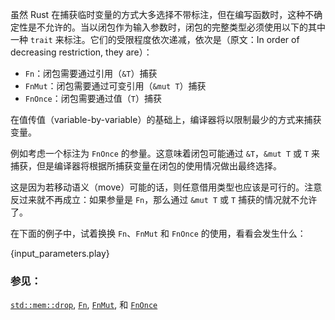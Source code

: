 虽然 Rust 在捕获临时变量的方式大多选择不带标注，但在编写函数时，这种不确定性是不允许的。当以闭包作为输入参数时，闭包的完整类型必须使用以下的其中一种 `trait` 来标注。它们的受限程度依次递减，依次是（原文：In order of decreasing restriction, they are）：

* `Fn`：闭包需要通过引用（`&T`）捕获
* `FnMut`：闭包需要通过可变引用（`&mut T`）捕获
* `FnOnce`：闭包需要通过值（`T`）捕获

在值传值（variable-by-variable）的基础上，编译器将以限制最少的方式来捕获变量。

例如考虑一个标注为 `FnOnce` 的参量。这意味着闭包可能通过 `&T`，`&mut T` 或 `T` 来捕获，但是编译器将根据所捕获变量在闭包的使用情况做出最终选择。

这是因为若移动语义（move）可能的话，则任意借用类型也应该是可行的。注意反过来就不再成立：如果参量是 `Fn`，那么通过 `&mut T` 或 `T` 捕获的情况就不允许了。

在下面的例子中，试着换换 `Fn`、`FnMut` 和 `FnOnce` 的使用，看看会发生什么：

{input_parameters.play}

### 参见：

[`std::mem::drop`][drop], [`Fn`][fn], [`FnMut`][fnmut], 和 [`FnOnce`][fnonce]

[drop]: http://doc.rust-lang.org/std/mem/fn.drop.html
[fn]: http://doc.rust-lang.org/std/ops/trait.Fn.html
[fnmut]: http://doc.rust-lang.org/std/ops/trait.FnMut.html
[fnonce]: http://doc.rust-lang.org/std/ops/trait.FnOnce.html

